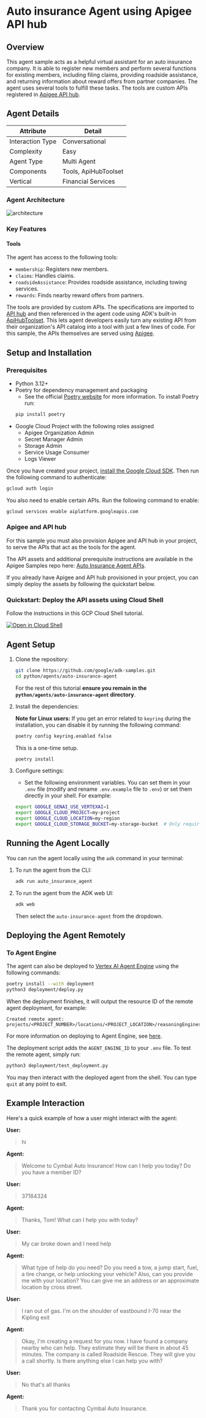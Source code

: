 # Auto insurance Agent using Apigee API hub

## Overview

This agent sample acts as a helpful virtual assistant for an auto insurance company. It is able to register new members and perform several functions for existing members, including filing claims, providing roadside assistance, and returning information about reward offers from partner companies.  The agent uses several tools to fulfill these tasks. The tools are custom APIs registered in [Apigee API hub](https://cloud.google.com/apigee/docs/apihub/what-is-api-hub).

## Agent Details

| Attribute | Detail |
|---|---|
|   Interaction Type |   Conversational |
|   Complexity |   Easy |
|   Agent Type |   Multi Agent |
|   Components |   Tools, ApiHubToolset |
|   Vertical |   Financial Services |

### Agent Architecture

![architecture](arch.png)

### Key Features

#### Tools

The agent has access to the following tools:

- `membership`: Registers new members.
- `claims`: Handles claims.
- `roadsideAssistance`: Provides roadside assistance, including towing services.
- `rewards`: Finds nearby reward offers from partners.

The tools are provided by custom APIs. The specifications are imported to [API hub](https://cloud.google.com/apigee/docs/apihub/what-is-api-hub) and then referenced in the agent code using ADK's built-in [ApiHubToolset](https://google.github.io/adk-docs/tools/google-cloud-tools/#apigee-api-hub-tools). This lets agent developers easily turn any existing API from their organization's API catalog into a tool with just a few lines of code. For this sample, the APIs themselves are served using [Apigee](https://cloud.google.com/apigee).

## Setup and Installation

### Prerequisites

- Python 3.12+
-   Poetry for dependency management and packaging
    -   See the official
        [Poetry website](https://python-poetry.org/docs/) for more information. To install Poetry run:
    ```bash
    pip install poetry
    ```
- Google Cloud Project with the following roles assigned
  - Apigee Organization Admin
  - Secret Manager Admin
  - Storage Admin
  - Service Usage Consumer
  - Logs Viewer

Once you have created your project, [install the Google Cloud SDK](https://cloud.google.com/sdk/docs/install). Then run the following command to authenticate:
```bash
gcloud auth login
```
You also need to enable certain APIs. Run the following command to enable:
```bash
gcloud services enable aiplatform.googleapis.com
```

### Apigee and API hub

For this sample you must also provision Apigee and API hub in your project, to serve the APIs that act as the tools for the agent.

The API assets and additional prerequisite instructions are available in the Apigee Samples repo here: [Auto Insurance Agent APIs](https://github.com/GoogleCloudPlatform/apigee-samples/tree/main/adk-auto-insurance-agent). 

If you already have Apigee and API hub provisioned in your project, you can simply  deploy the assets by following the quickstart below.

### Quickstart: Deploy the API assets using Cloud Shell

Follow the instructions in this GCP Cloud Shell tutorial.

[![Open in Cloud Shell](https://gstatic.com/cloudssh/images/open-btn.png)](https://ssh.cloud.google.com/cloudshell/open?cloudshell_git_repo=https://github.com/GoogleCloudPlatform/apigee-samples&cloudshell_git_branch=main&cloudshell_workspace=.&cloudshell_tutorial=adk-auto-insurance-agent/docs/cloudshell-tutorial.md)


## Agent Setup

1.  Clone the repository:

    ```bash
    git clone https://github.com/google/adk-samples.git
    cd python/agents/auto-insurance-agent
    ```

    For the rest of this tutorial **ensure you remain in the `python/agents/auto-insurance-agent` directory**.

2.  Install the dependencies:

    **Note for Linux users:** If you get an error related to `keyring` during the installation, you can disable it by running the following command:
    ```bash
    poetry config keyring.enabled false
    ```
    This is a one-time setup.

    ```bash
    poetry install
    ```

3.  Configure settings:

    - Set the following environment variables. You can set them in your `.env` file (modify and rename `.env.example` file to `.env`) or set them directly in your shell. For example:

    ```bash
    export GOOGLE_GENAI_USE_VERTEXAI=1
    export GOOGLE_CLOUD_PROJECT=my-project
    export GOOGLE_CLOUD_LOCATION=my-region
    export GOOGLE_CLOUD_STORAGE_BUCKET=my-storage-bucket  # Only required for deployment on Agent Engine
    ```

## Running the Agent Locally

You can run the agent locally using the `adk` command in your terminal:

1.  To run the agent from the CLI:

    ```bash
    adk run auto_insurance_agent
    ```

2.  To run the agent from the ADK web UI:

    ```bash
    adk web
    ```
    Then select the `auto-insurance-agent` from the dropdown.

## Deploying the Agent Remotely

### To Agent Engine

The agent can also be deployed to [Vertex AI Agent Engine](https://cloud.google.com/vertex-ai/generative-ai/docs/agent-engine/overview) using the following
commands:

```bash
poetry install --with deployment
python3 deployment/deploy.py
```

When the deployment finishes, it will output the resource ID of the remote agent deployment, for example:
```
Created remote agent: projects/<PROJECT_NUMBER>/locations/<PROJECT_LOCATION>/reasoningEngines/<AGENT_ENGINE_ID>
```

For more information on deploying to Agent Engine, see [here](https://google.github.io/adk-docs/deploy/agent-engine/#install-vertex-ai-sdk).

The deployment script adds the `AGENT_ENGINE_ID` to your `.env` file. To test the remote agent, simply run:
```bash
python3 deployment/test_deployment.py
```

You may then interact with the deployed agent from the shell. You can type `quit` at any point to exit.

## Example Interaction

Here's a quick example of how a user might interact with the agent:

**User:**
>hi

**Agent:**
>Welcome to Cymbal Auto Insurance! How can I help you today? Do you have a member ID?

**User:**
>37184324

**Agent:**
>Thanks, Tom! What can I help you with today?

**User:**
>My car broke down and I need help

**Agent:**
>What type of help do you need? Do you need a tow, a jump start, fuel, a tire change, or help unlocking your vehicle? Also, can you provide me with your location? You can give me an address or an approximate location by cross street.

**User:**
>I ran out of gas. I'm on the shoulder of eastbound I-70 near the Kipling exit

**Agent:**
>Okay, I'm creating a request for you now. I have found a company nearby who can help. They estimate they will be there in about 45 minutes. The company is called Roadside Rescue. They will give you a call shortly. Is there anything else I can help you with?

**User:**
>No that's all thanks

**Agent:**
>Thank you for contacting Cymbal Auto Insurance.
